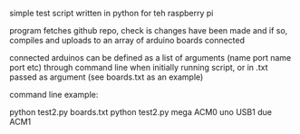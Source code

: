 simple test script written in python for teh raspberry pi

program fetches github repo, check is changes have been made and if so, compiles and uploads to an array of arduino boards connected

connected arduinos can be defined as a list of arguments (name port name port etc) through command line when initially running script, or in .txt passed as argument (see boards.txt as an example)


command line example:

python test2.py boards.txt
python test2.py mega ACM0 uno USB1 due ACM1
